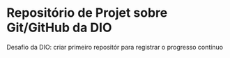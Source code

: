 # Repositório de Projet sobre Git/GitHub da DIO
Desafio da DIO: criar primeiro repositór  para registrar o progresso contínuo

